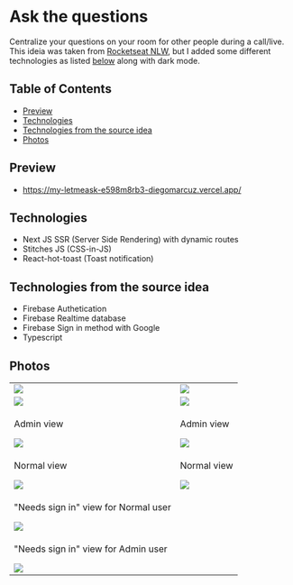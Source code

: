 # Ask the questions
Centralize your questions on your room for other people during a call/live.
This ideia was taken from [Rocketseat NLW](https://github.com/rocketseat-education/nlw-06-reactjs), but I added some different technologies as listed [below](https://github.com/diegomarcuz/my-letmeask#technologies) along with dark mode. 

## Table of Contents
- [Preview](https://github.com/diegomarcuz/my-letmeask#preview)
- [Technologies](https://github.com/diegomarcuz/my-letmeask#technologies)
- [Technologies from the source idea](https://github.com/diegomarcuz/my-letmeask#Technologies-from-the-source-idea)
- [Photos](https://github.com/diegomarcuz/my-letmeask#photos)


## Preview
- https://my-letmeask-e598m8rb3-diegomarcuz.vercel.app/


## Technologies
- Next JS SSR (Server Side Rendering) with dynamic routes
- Stitches JS (CSS-in-JS)
- React-hot-toast (Toast notification)

## Technologies from the source idea
- Firebase Authetication 
- Firebase Realtime database
- Firebase Sign in method with Google
- Typescript

## Photos
<table>
  <tr>
    <td><img src="https://user-images.githubusercontent.com/37422384/125203784-671ac200-e250-11eb-90c8-768aa3adcd19.png"/></td>
      <td><img src="https://user-images.githubusercontent.com/37422384/125204737-24a7b400-e255-11eb-8ccf-bd6758e88d51.gif"/></td>
  </tr>  
   <tr>
   <td><img src="https://user-images.githubusercontent.com/37422384/125204645-9f240400-e254-11eb-8791-791461b80951.png"/></td>
   <td><img src="https://user-images.githubusercontent.com/37422384/125204712-017d0480-e255-11eb-82fa-1a81df85cdfb.gif"/></td>
  </tr> 
   <tr>
    <td>
      <p>Admin view</p>
      <img src="https://user-images.githubusercontent.com/37422384/125205017-8c123380-e256-11eb-8901-91d7d06d9805.gif"/>
     </td>
     <td>
       <p>Admin view</p>
      <img src="https://user-images.githubusercontent.com/37422384/125205065-c8de2a80-e256-11eb-9456-37ced22e7cc6.png"/>
     </td>
  </tr> 
   <tr>
    <td>
      <p>Normal view</p>
      <img src="https://user-images.githubusercontent.com/37422384/125205134-34c09300-e257-11eb-81e3-237247ab99d8.gif"/>
     </td>
     <td>
      <p>Normal view</p>
      <img src="https://user-images.githubusercontent.com/37422384/125205191-72252080-e257-11eb-8a11-66afa94e1a59.png"/>
     </td>
  </tr> 
   <tr>
    <td>
      <p>"Needs sign in" view for Normal user</p>
      <img src="https://user-images.githubusercontent.com/37422384/125205239-a6004600-e257-11eb-9ddc-dc513eb367b9.png"/>
     </td>
  </tr> 
  <tr>
    <td>
      <p>"Needs sign in" view for Admin user</p>
      <img src="https://user-images.githubusercontent.com/37422384/125205283-dd6ef280-e257-11eb-989c-8dc732e1fedf.png"/>
     </td>
  </tr>
</table>
